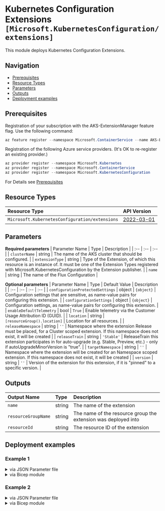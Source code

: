 # Kubernetes Configuration Extensions `[Microsoft.KubernetesConfiguration/extensions]`

This module deploys Kubernetes Configuration Extensions.

## Navigation

- [Prerequisites](#Prerequisites)
- [Resource Types](#Resource-Types)
- [Parameters](#Parameters)
- [Outputs](#Outputs)
- [Deployment examples](#Deployment-examples)

## Prerequisites

Registration of your subscription with the AKS-ExtensionManager feature flag. Use the following command:

```powershell
az feature register --namespace Microsoft.ContainerService --name AKS-ExtensionManager
```

Registration of the following Azure service providers. (It's OK to re-register an existing provider.)

```powershell
az provider register --namespace Microsoft.Kubernetes
az provider register --namespace Microsoft.ContainerService
az provider register --namespace Microsoft.KubernetesConfiguration
```

For Details see [Prerequisites](https://docs.microsoft.com/en-us/azure/azure-arc/kubernetes/tutorial-use-gitops-flux2)
## Resource Types

| Resource Type | API Version |
| :-- | :-- |
| `Microsoft.KubernetesConfiguration/extensions` | [2022-03-01](https://docs.microsoft.com/en-us/azure/templates/Microsoft.KubernetesConfiguration/2022-03-01/extensions) |

## Parameters

**Required parameters**
| Parameter Name | Type | Description |
| :-- | :-- | :-- |
| `clusterName` | string | The name of the AKS cluster that should be configured. |
| `extensionType` | string | Type of the Extension, of which this resource is an instance of. It must be one of the Extension Types registered with Microsoft.KubernetesConfiguration by the Extension publisher. |
| `name` | string | The name of the Flux Configuration |

**Optional parameters**
| Parameter Name | Type | Default Value | Description |
| :-- | :-- | :-- | :-- |
| `configurationProtectedSettings` | object | `{object}` | Configuration settings that are sensitive, as name-value pairs for configuring this extension. |
| `configurationSettings` | object | `{object}` | Configuration settings, as name-value pairs for configuring this extension. |
| `enableDefaultTelemetry` | bool | `True` | Enable telemetry via the Customer Usage Attribution ID (GUID). |
| `location` | string | `[resourceGroup().location]` | Location for all resources. |
| `releaseNamespace` | string | `''` | Namespace where the extension Release must be placed, for a Cluster scoped extension. If this namespace does not exist, it will be created |
| `releaseTrain` | string | `'Stable'` | ReleaseTrain this extension participates in for auto-upgrade (e.g. Stable, Preview, etc.) - only if autoUpgradeMinorVersion is "true". |
| `targetNamespace` | string | `''` | Namespace where the extension will be created for an Namespace scoped extension. If this namespace does not exist, it will be created |
| `version` | string | `''` | Version of the extension for this extension, if it is "pinned" to a specific version. |

## Outputs

| Output Name | Type | Description |
| :-- | :-- | :-- |
| `name` | string | The name of the extension |
| `resourceGroupName` | string | The name of the resource group the extension was deployed into |
| `resourceId` | string | The resource ID of the extension |

## Deployment examples

<h3>Example 1</h3>

<details>

<summary>via JSON Parameter file</summary>

```json
{
    "$schema": "https://schema.management.azure.com/schemas/2019-04-01/deploymentParameters.json#",
    "contentVersion": "1.0.0.0",
    "parameters": {
        "name": {
            "value": "flux"
        },
        "extensionType": {
            "value": "microsoft.flux"
        },
        "clusterName": {
            "value": "<<namePrefix>>-az-aks-kubenet-001"
        },
        "releaseTrain": {
            "value": "Stable"
        },
        "releaseNamespace": {
            "value": "flux-system"
        }
    }
}

```

</details>

<details>

<summary>via Bicep module</summary>

```bicep
module extensions './Microsoft.KubernetesConfiguration/extensions/deploy.bicep' = {
  name: '${uniqueString(deployment().name)}-extensions'
  params: {
      clusterName: '<<namePrefix>>-az-aks-kubenet-001'
      releaseNamespace: 'flux-system'
      extensionType: 'microsoft.flux'
      name: 'flux'
      releaseTrain: 'Stable'
  }
```

</details>

<h3>Example 2</h3>

<details>

<summary>via JSON Parameter file</summary>

```json
{
    "$schema": "https://schema.management.azure.com/schemas/2019-04-01/deploymentParameters.json#",
    "contentVersion": "1.0.0.0",
    "parameters": {
        "name": {
            "value": "flux"
        },
        "extensionType": {
            "value": "microsoft.flux"
        },
        "clusterName": {
            "value": "<<namePrefix>>-az-aks-kubenet-001"
        },
        "releaseTrain": {
            "value": "Stable"
        },
        "releaseNamespace": {
            "value": "flux-system"
        },
        "version": {
            "value": "0.5.2"
        },
        "configurationSettings": {
            "value": {
                // "helm-controller.enabled": "false",
                "source-controller.enabled": "true",
                "kustomize-controller.enabled": "true",
                "notification-controller.enabled": "false",
                "image-automation-controller.enabled": "false",
                "image-reflector-controller.enabled": "false"
            }
        }
    }
}

```

</details>

<details>

<summary>via Bicep module</summary>

```bicep
module extensions './Microsoft.KubernetesConfiguration/extensions/deploy.bicep' = {
  name: '${uniqueString(deployment().name)}-extensions'
  params: {
      extensionType: 'microsoft.flux'
      configurationSettings: {
        'source-controller.enabled': 'true'
        'notification-controller.enabled': 'false'
        'kustomize-controller.enabled': 'true'
        'image-automation-controller.enabled': 'false'
        'image-reflector-controller.enabled': 'false'
      }
      version: '0.5.2'
      releaseNamespace: 'flux-system'
      releaseTrain: 'Stable'
      name: 'flux'
      clusterName: '<<namePrefix>>-az-aks-kubenet-001'
  }
```

</details>
